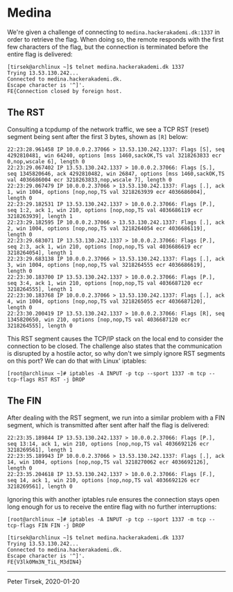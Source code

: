 # Medina

We're given a challenge of connecting to `medina.hackerakademi.dk:1337`
in order to retrieve the flag. When doing so, the remote responds with
the first few characters of the flag, but the connection is terminated
before the entire flag is delivered:

```
[tirsek@archlinux ~]$ telnet medina.hackerakademi.dk 1337
Trying 13.53.130.242...
Connected to medina.hackerakademi.dk.
Escape character is '^]'.
FE{Connection closed by foreign host.
```

## The RST

Consulting a tcpdump of the network traffic, we see a TCP RST (reset)
segment being sent after the first 3 bytes, shown as `[R]` below:

```
22:23:28.961458 IP 10.0.0.2.37066 > 13.53.130.242.1337: Flags [S], seq 4292810481, win 64240, options [mss 1460,sackOK,TS val 3218263833 ecr 0,nop,wscale 6], length 0
22:23:29.067402 IP 13.53.130.242.1337 > 10.0.0.2.37066: Flags [S.], seq 1345820646, ack 4292810482, win 26847, options [mss 1460,sackOK,TS val 4036686004 ecr 3218263833,nop,wscale 7], length 0
22:23:29.067479 IP 10.0.0.2.37066 > 13.53.130.242.1337: Flags [.], ack 1, win 1004, options [nop,nop,TS val 3218263939 ecr 4036686004], length 0
22:23:29.182531 IP 13.53.130.242.1337 > 10.0.0.2.37066: Flags [P.], seq 1:2, ack 1, win 210, options [nop,nop,TS val 4036686119 ecr 3218263939], length 1
22:23:29.182595 IP 10.0.0.2.37066 > 13.53.130.242.1337: Flags [.], ack 2, win 1004, options [nop,nop,TS val 3218264054 ecr 4036686119], length 0
22:23:29.683071 IP 13.53.130.242.1337 > 10.0.0.2.37066: Flags [P.], seq 2:3, ack 1, win 210, options [nop,nop,TS val 4036686619 ecr 3218264054], length 1
22:23:29.683138 IP 10.0.0.2.37066 > 13.53.130.242.1337: Flags [.], ack 3, win 1004, options [nop,nop,TS val 3218264555 ecr 4036686619], length 0
22:23:30.183700 IP 13.53.130.242.1337 > 10.0.0.2.37066: Flags [P.], seq 3:4, ack 1, win 210, options [nop,nop,TS val 4036687120 ecr 3218264555], length 1
22:23:30.183768 IP 10.0.0.2.37066 > 13.53.130.242.1337: Flags [.], ack 4, win 1004, options [nop,nop,TS val 3218265055 ecr 4036687120], length 0
22:23:30.200419 IP 13.53.130.242.1337 > 10.0.0.2.37066: Flags [R], seq 1345820650, win 210, options [nop,nop,TS val 4036687120 ecr 3218264555], length 0
```

This RST segment causes the TCP/IP stack on the local end to consider
the connection to be closed. The challenge also states that the
communication is disrupted by a hostile actor, so why don't we simply
ignore RST segments on this port? We can do that with Linux' iptables:

```
[root@archlinux ~]# iptables -A INPUT -p tcp --sport 1337 -m tcp --tcp-flags RST RST -j DROP
```


## The FIN

After dealing with the RST segment, we run into a similar problem with
a FIN segment, which is transmitted after sent after half the flag is
delivered:

```
22:23:35.189844 IP 13.53.130.242.1337 > 10.0.0.2.37066: Flags [P.], seq 13:14, ack 1, win 210, options [nop,nop,TS val 4036692126 ecr 3218269561], length 1
22:23:35.189943 IP 10.0.0.2.37066 > 13.53.130.242.1337: Flags [.], ack 14, win 1004, options [nop,nop,TS val 3218270062 ecr 4036692126], length 0
22:23:35.204618 IP 13.53.130.242.1337 > 10.0.0.2.37066: Flags [F.], seq 14, ack 1, win 210, options [nop,nop,TS val 4036692126 ecr 3218269561], length 0
```

Ignoring this with another iptables rule ensures the connection stays
open long enough for us to receive the entire flag with no further
interruptions:

```
[root@archlinux ~]# iptables -A INPUT -p tcp --sport 1337 -m tcp --tcp-flags FIN FIN -j DROP

[tirsek@archlinux ~]$ telnet medina.hackerakademi.dk 1337
Trying 13.53.130.242...
Connected to medina.hackerakademi.dk.
Escape character is '^]'.
FE{V3lk0Mm3N_TiL_M3dIN4}
```

---
Peter Tirsek, 2020-01-20
